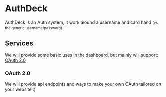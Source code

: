 # AuthDeck

AuthDeck is an Auth system, it work around a username and card hand <small>(vs the generic username/password)</small>.

## Services

We will provide some basic uses in the dashboard, but mainly will support: [OAuth 2.0](#oauth-20)

### OAuth 2.0

We will provide api endpoints and ways to make your own OAuth tailored on your website :)